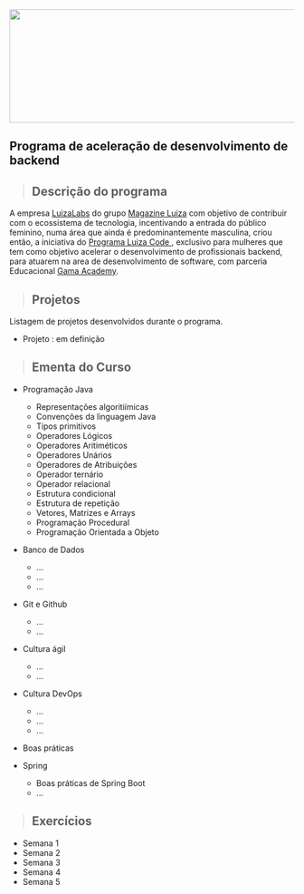 
<img src="https://github.com/giselemanuel/programa-Magalu-backend/blob/main/imagens/cabecalho-programa-magalu.jpeg" data-canonical-src="https://gyazo.com/eb5c5741b6a9a16c692170a41a49c858.png" width="20000" height="200" />

## Programa de aceleração de desenvolvimento de backend


>## Descrição do programa

A empresa [LuizaLabs](https://www.linkedin.com/company/luizalabs/) do grupo [Magazine Luiza](https://ri.magazineluiza.com.br/ShowCanal/Luizalabs?=1JUWriFLLGrhkdS3dgBhZQ==) com objetivo de contribuir com o ecossistema de tecnologia, incentivando a entrada do público feminino, numa área que ainda é predominantemente masculina, criou então, a iniciativa do [Programa Luiza Code ](https://www.linkedin.com/posts/luizalabs_magalu-tem-320-bolsas-de-estudo-em-curso-activity-6775505432246071296-pt1D/), exclusivo para mulheres que tem  como objetivo acelerar o desenvolvimento de profissionais backend, para atuarem na area de desenvolvimento de software, com parceria Educacional [Gama Academy](https://www.linkedin.com/school/resilia-educação/about/).

> ## Projetos
Listagem de projetos desenvolvidos durante o programa.
  + Projeto : em definição

>## Ementa do Curso
+ Programação Java
  + Representações algoritiímicas
  + Convenções da linguagem Java
  + Tipos primitivos
  + Operadores Lógicos
  + Operadores Aritiméticos
  + Operadores Unários
  + Operadores de Atribuições
  + Operador ternário
  + Operador relacional
  + Estrutura condicional
  + Estrutura de repetição
  + Vetores, Matrizes e Arrays
  + Programação Procedural
  + Programação Orientada a Objeto

+ Banco de Dados
  + ...
  + ...
  + ...
+ Git e Github
  + ...
  + ...
+ Cultura ágil
  + ...
  + ...
+ Cultura DevOps
  + ...
  + ...
  + ...

+ Boas práticas
+ Spring
  + Boas práticas de Spring Boot
  + ...

> ## Exercícios
  + Semana 1
  + Semana 2
  + Semana 3
  + Semana 4
  + Semana 5

